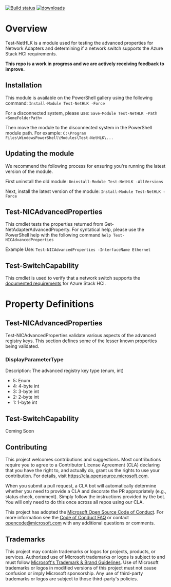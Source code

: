 [![Build status](https://ci.appveyor.com/api/projects/status/28dr5irvwqc34ftf?svg=true)](https://ci.appveyor.com/project/MSFTCoreNet/test-nethlk)
[![downloads](https://img.shields.io/powershellgallery/dt/Test-NetHLK.svg?label=downloads)](https://www.powershellgallery.com/packages/Test-NetHLK)

# Overview

Test-NetHLK is a module used for testing the advanced properties for Network Adapters and determining if a network switch supports the Azure Stack HCI requirements.

**This repo is a work in progress and we are actively receiving feedback to improve.**

## Installation

This module is available on the PowerShell gallery using the following command:
```Install-Module Test-NetHLK -Force```

For a disconnected system, please use:
```Save-Module Test-NetHLK -Path <SomeFolderPath>```

Then move the module to the disconnected system in the PowerShell module path. For example:
```C:\Program Files\WindowsPowerShell\Modules\Test-NetHLK\...```

## Updating the module

We recommend the following process for ensuring you're running the latest version of the module.

First uninstall the old module:
```Uninstall-Module Test-NetHLK -AllVersions```

Next, install the latest version of the module:
```Install-Module Test-NetHLK -Force```


## Test-NICAdvancedProperties

This cmdlet tests the properties returned from Get-NetAdapterAdvancedProperty. For syntatical help, please use the PowerShell help with the following command ```help Test-NICAdvancedProperties```

Example Use:
```Test-NICAdvancedProperties -InterfaceName Ethernet```

## Test-SwitchCapability

This cmdlet is used to verify that a network switch supports the [documented requirements](https://docs.microsoft.com/en-us/azure-stack/hci/concepts/physical-network-requirements) for Azure Stack HCI.

# Property Definitions

## Test-NICAdvancedProperties

Test-NICAdvancedProperties validate various aspects of the advanced registry keys. This section defines some of the lesser known properties being validated.

### DisplayParameterType

Description: The advanced registry key type (enum, int)

- 5: Enum
- 4: 4-byte int
- 3: 3-byte int
- 2: 2-byte int
- 1: 1-byte int

## Test-SwitchCapability

Coming Soon

## Contributing

This project welcomes contributions and suggestions.  Most contributions require you to agree to a
Contributor License Agreement (CLA) declaring that you have the right to, and actually do, grant us
the rights to use your contribution. For details, visit https://cla.opensource.microsoft.com.

When you submit a pull request, a CLA bot will automatically determine whether you need to provide
a CLA and decorate the PR appropriately (e.g., status check, comment). Simply follow the instructions
provided by the bot. You will only need to do this once across all repos using our CLA.

This project has adopted the [Microsoft Open Source Code of Conduct](https://opensource.microsoft.com/codeofconduct/).
For more information see the [Code of Conduct FAQ](https://opensource.microsoft.com/codeofconduct/faq/) or
contact [opencode@microsoft.com](mailto:opencode@microsoft.com) with any additional questions or comments.

## Trademarks

This project may contain trademarks or logos for projects, products, or services. Authorized use of Microsoft 
trademarks or logos is subject to and must follow 
[Microsoft's Trademark & Brand Guidelines](https://www.microsoft.com/en-us/legal/intellectualproperty/trademarks/usage/general).
Use of Microsoft trademarks or logos in modified versions of this project must not cause confusion or imply Microsoft sponsorship.
Any use of third-party trademarks or logos are subject to those third-party's policies.
